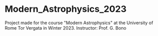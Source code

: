 # Modern_Astrophysics_2023
Project made for the course "Modern Astrophysics" at the University of Rome Tor Vergata in Winter 2023. Instructor: Prof. G. Bono
